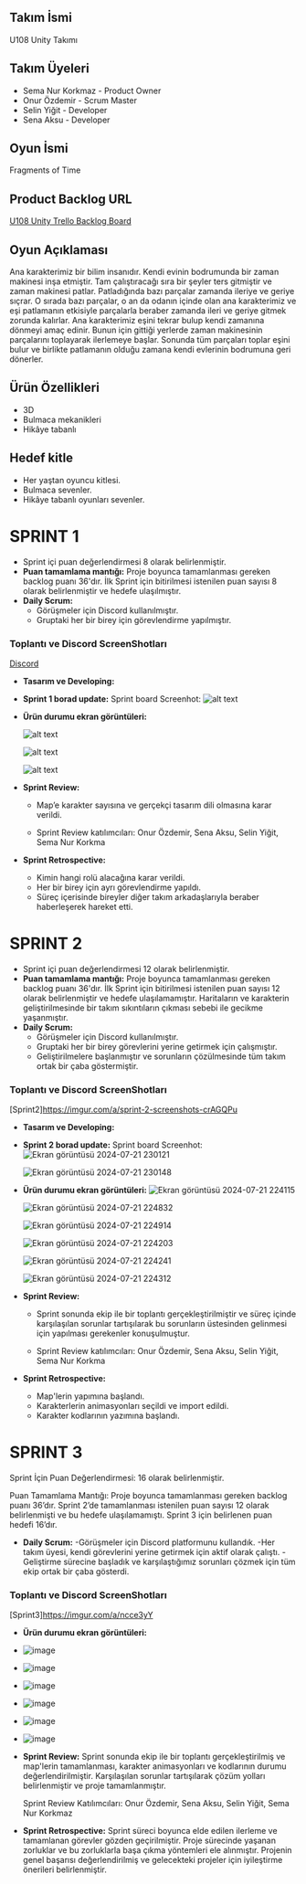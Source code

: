 ## Takım İsmi

U108 Unity Takımı

## Takım Üyeleri

- Sema Nur Korkmaz - Product Owner
- Onur Özdemir - Scrum Master
- Selin Yiğit - Developer
- Sena Aksu - Developer

## Oyun İsmi

Fragments of Time

## Product Backlog URL

[U108 Unity Trello Backlog Board](https://semakorkmaz.atlassian.net/jira/software/projects/KAN/boards/1)

## Oyun Açıklaması

Ana karakterimiz bir bilim insanıdır. Kendi evinin bodrumunda bir zaman makinesi inşa etmiştir. Tam çalıştıracağı sıra bir şeyler ters gitmiştir ve zaman makinesi patlar. Patladığında bazı parçalar zamanda ileriye ve geriye sıçrar. O sırada bazı parçalar, o an da odanın içinde olan ana karakterimiz ve eşi patlamanın etkisiyle parçalarla beraber zamanda ileri ve geriye gitmek zorunda kalırlar. Ana karakterimiz eşini tekrar bulup kendi zamanına dönmeyi amaç edinir. Bunun için gittiği yerlerde zaman makinesinin parçalarını toplayarak ilerlemeye başlar. Sonunda tüm parçaları toplar eşini bulur ve birlikte patlamanın olduğu zamana kendi evlerinin bodrumuna geri dönerler.

## Ürün Özellikleri

- 3D
- Bulmaca mekanikleri
- Hikâye tabanlı

## Hedef kitle

- Her yaştan oyuncu kitlesi.
- Bulmaca sevenler.
- Hikâye tabanlı oyunları sevenler.

# SPRINT 1

- Sprint içi puan değerlendirmesi 8 olarak belirlenmiştir.
- **Puan tamamlama mantığı:** Proje boyunca tamamlanması gereken backlog puanı 36'dır. İlk Sprint için bitirilmesi istenilen puan sayısı 8 olarak belirlenmiştir ve hedefe ulaşılmıştır.
- **Daily Scrum:**
  - Görüşmeler için Discord kullanılmıştır.
  - Gruptaki her bir birey için görevlendirme yapılmıştır.

### Toplantı ve Discord ScreenShotları

[Discord](https://imgur.com/a/KfvRqsL)

- **Tasarım ve Developing:**

- **Sprint 1 borad update:** Sprint board Screenhot:
  ![alt text](https://github.com/Selin-Yigit/Unity-Grup108-Bootcamp24/blob/main/ScreenShots/Ekran%20Resmi%202024-07-07%2022.22.03.png?raw=true)

- **Ürün durumu ekran görüntüleri:**

  ![alt text](https://github.com/Selin-Yigit/Unity-Grup108-Bootcamp24/blob/main/ScreenShots/image.png?raw=true)

  ![alt text](https://github.com/Selin-Yigit/Unity-Grup108-Bootcamp24/blob/main/ScreenShots/image2.png?raw=true)

  ![alt text](https://github.com/Selin-Yigit/Unity-Grup108-Bootcamp24/blob/main/ScreenShots/image3.png?raw=true)
  
- **Sprint Review:**
  - Map’e karakter sayısına ve gerçekçi tasarım dili olmasına karar verildi.

  - Sprint Review katılımcıları: Onur Özdemir, Sena Aksu, Selin Yiğit, Sema Nur Korkma

- **Sprint Retrospective:**
  - Kimin hangi rolü alacağına karar verildi.
  - Her bir birey için ayrı görevlendirme yapıldı.
  - Süreç içerisinde bireyler diğer takım arkadaşlarıyla beraber haberleşerek hareket etti.

 
# SPRINT 2

- Sprint içi puan değerlendirmesi 12 olarak belirlenmiştir.
- **Puan tamamlama mantığı:** Proje boyunca tamamlanması gereken backlog puanı 36'dır. İlk Sprint için bitirilmesi istenilen puan sayısı 12 olarak belirlenmiştir ve hedefe ulaşılamamıştır. Haritaların ve karakterin geliştirilmesinde bir takım sıkıntıların çıkması sebebi ile gecikme yaşanmıştır.
- **Daily Scrum:**
  - Görüşmeler için Discord kullanılmıştır.
  - Gruptaki her bir birey görevlerini yerine getirmek için çalışmıştır.
  - Geliştirilmelere başlanmıştır ve sorunların çözülmesinde tüm takım ortak bir çaba göstermiştir.

### Toplantı ve Discord ScreenShotları

[Sprint2]https://imgur.com/a/sprint-2-screenshots-crAGQPu

- **Tasarım ve Developing:**

- **Sprint 2 borad update:** Sprint board Screenhot:
  ![Ekran görüntüsü 2024-07-21 230121](https://github.com/user-attachments/assets/5fa5e99e-7c4d-4d4a-8c98-a7ac60709ec1)

  ![Ekran görüntüsü 2024-07-21 230148](https://github.com/user-attachments/assets/46a36bc0-3a8c-48b5-8aca-55083639f380)


- **Ürün durumu ekran görüntüleri:**
  ![Ekran görüntüsü 2024-07-21 224115](https://github.com/user-attachments/assets/83651f7b-cdde-4550-8fd6-46e16febfa68)

  ![Ekran görüntüsü 2024-07-21 224832](https://github.com/user-attachments/assets/e08dddde-d597-4773-ad5a-f92b08df78df)
  
  ![Ekran görüntüsü 2024-07-21 224914](https://github.com/user-attachments/assets/a7050699-b4b6-4460-a026-b77dba527dcf)
  
  ![Ekran görüntüsü 2024-07-21 224203](https://github.com/user-attachments/assets/495f8354-a87b-457b-9ae7-8ea3f4bf3fb9)
  
  ![Ekran görüntüsü 2024-07-21 224241](https://github.com/user-attachments/assets/e3fc10cf-16cf-461a-833c-0fbe04e130cd)
  
  ![Ekran görüntüsü 2024-07-21 224312](https://github.com/user-attachments/assets/d1f5b8ef-7572-4087-bc07-a0d9ae5fddd4)

- **Sprint Review:**
  - Sprint sonunda ekip ile bir toplantı gerçekleştirilmiştir ve süreç içinde karşılaşılan sorunlar tartışılarak bu sorunların üstesinden gelinmesi için yapılması gerekenler konuşulmuştur.

  - Sprint Review katılımcıları: Onur Özdemir, Sena Aksu, Selin Yiğit, Sema Nur Korkma

- **Sprint Retrospective:**
   - Map'lerin yapımına başlandı.
  - Karakterlerin animasyonları seçildi ve import edildi.
  - Karakter kodlarının yazımına başlandı.
 



# SPRINT 3

Sprint İçin Puan Değerlendirmesi: 16 olarak belirlenmiştir.

Puan Tamamlama Mantığı: Proje boyunca tamamlanması gereken backlog puanı 36’dır. Sprint 2’de tamamlanması istenilen puan sayısı 12 olarak belirlenmişti ve bu hedefe ulaşılamamıştı. Sprint 3 için belirlenen puan hedefi 16’dır.

- **Daily Scrum:**
-Görüşmeler için Discord platformunu kullandık.
-Her takım üyesi, kendi görevlerini yerine getirmek için aktif olarak çalıştı.
-Geliştirme sürecine başladık ve karşılaştığımız sorunları çözmek için tüm ekip ortak bir çaba gösterdi.

### Toplantı ve Discord ScreenShotları

[Sprint3]https://imgur.com/a/ncce3yY


- **Ürün durumu ekran görüntüleri:**
- ![image](https://github.com/user-attachments/assets/649fc297-adea-4d26-b8ad-b9f44b3b5a90)

- ![image](https://github.com/user-attachments/assets/08c14f86-e643-4bba-ac0b-7ca24e3fe6e3)

- ![image](https://github.com/user-attachments/assets/27818b1a-3609-4be0-ad12-9f60d6d2fed7)

- ![image](https://github.com/user-attachments/assets/7b103db5-3aae-4746-b7e4-34cc6427563b)

- ![image](https://github.com/user-attachments/assets/ba670ca7-8884-4530-a92f-c2d88c74fbc3)

- ![image](https://github.com/user-attachments/assets/b0dcfcf9-65e9-4cec-8541-72ec9f0cd95c)




- **Sprint Review:**
  Sprint sonunda ekip ile bir toplantı gerçekleştirilmiş ve map'lerin tamamlanması, karakter animasyonları ve kodlarının durumu değerlendirilmiştir. Karşılaşılan sorunlar tartışılarak çözüm yolları belirlenmiştir ve proje tamamlanmıştır.

  Sprint Review Katılımcıları: Onur Özdemir, Sena Aksu, Selin Yiğit, Sema Nur Korkmaz

- **Sprint Retrospective:**
 Sprint süreci boyunca elde edilen ilerleme ve tamamlanan görevler gözden geçirilmiştir.
Proje sürecinde yaşanan zorluklar ve bu zorluklarla başa çıkma yöntemleri ele alınmıştır.
Projenin genel başarısı değerlendirilmiş ve gelecekteki projeler için iyileştirme önerileri belirlenmiştir.



